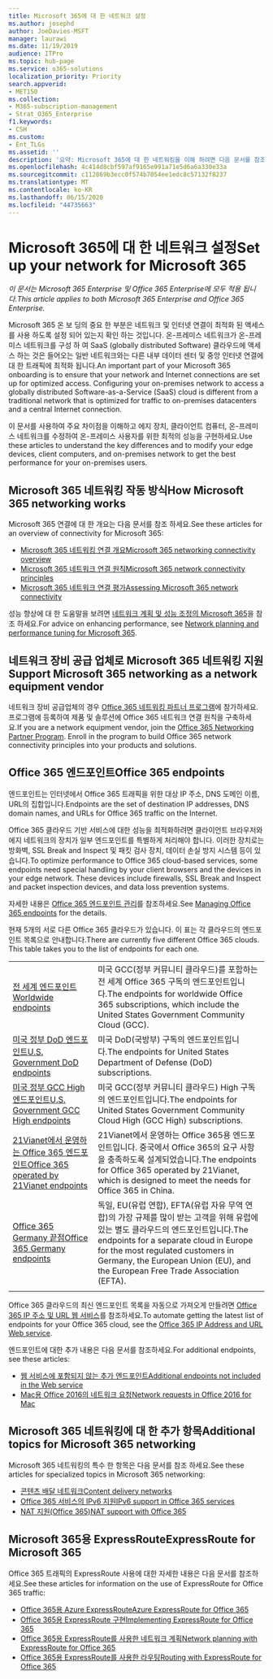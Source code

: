 ```yaml
---
title: Microsoft 365에 대 한 네트워크 설정
ms.author: josephd
author: JoeDavies-MSFT
manager: laurawi
ms.date: 11/19/2019
audience: ITPro
ms.topic: hub-page
ms.service: o365-solutions
localization_priority: Priority
search.appverid:
- MET150
ms.collection:
- M365-subscription-management
- Strat_O365_Enterprise
f1.keywords:
- CSH
ms.custom:
- Ent_TLGs
ms.assetid: ''
description: '요약: Microsoft 365에 대 한 네트워킹을 이해 하려면 다음 문서를 참조 하세요.'
ms.openlocfilehash: 4c414d8cbf597af9165e991a71e5d6a6a330e33a
ms.sourcegitcommit: c112869b3ecc0f574b7054ee1edc8c57132f8237
ms.translationtype: MT
ms.contentlocale: ko-KR
ms.lasthandoff: 06/15/2020
ms.locfileid: "44735663"
---
```

# <a name="set-up-your-network-for-microsoft-365"></a><span data-ttu-id="cc30e-103">Microsoft 365에 대 한 네트워크 설정</span><span class="sxs-lookup"><span data-stu-id="cc30e-103">Set up your network for Microsoft 365</span></span>

<span data-ttu-id="cc30e-104">*이 문서는 Microsoft 365 Enterprise 및 Office 365 Enterprise에 모두 적용 됩니다.*</span><span class="sxs-lookup"><span data-stu-id="cc30e-104">*This article applies to both Microsoft 365 Enterprise and Office 365 Enterprise.*</span></span>

<span data-ttu-id="cc30e-p101">Microsoft 365 온 보 딩의 중요 한 부분은 네트워크 및 인터넷 연결이 최적화 된 액세스를 사용 하도록 설정 되어 있는지 확인 하는 것입니다. 온-프레미스 네트워크가 온-프레미스 네트워크를 구성 하 여 SaaS (globally distributed Software) 클라우드에 액세스 하는 것은 들어오는 일반 네트워크와는 다른 내부 데이터 센터 및 중앙 인터넷 연결에 대 한 트래픽에 최적화 됩니다.</span><span class="sxs-lookup"><span data-stu-id="cc30e-p101">An important part of your Microsoft 365 onboarding is to ensure that your network and Internet connections are set up for optimized access. Configuring your on-premises network to access a globally distributed Software-as-a-Service (SaaS) cloud is different from a traditional network that is optimized for traffic to on-premises datacenters and a central Internet connection.</span></span> 

<span data-ttu-id="cc30e-107">이 문서를 사용하여 주요 차이점을 이해하고 에지 장치, 클라이언트 컴퓨터, 온-프레미스 네트워크를 수정하여 온-프레미스 사용자를 위한 최적의 성능을 구현하세요.</span><span class="sxs-lookup"><span data-stu-id="cc30e-107">Use these articles to understand the key differences and to modify your edge devices, client computers, and on-premises network to get the best performance for your on-premises users.</span></span>

## <a name="how-microsoft-365-networking-works"></a><span data-ttu-id="cc30e-108">Microsoft 365 네트워킹 작동 방식</span><span class="sxs-lookup"><span data-stu-id="cc30e-108">How Microsoft 365 networking works</span></span>

<span data-ttu-id="cc30e-109">Microsoft 365 연결에 대 한 개요는 다음 문서를 참조 하세요.</span><span class="sxs-lookup"><span data-stu-id="cc30e-109">See these articles for an overview of connectivity for Microsoft 365:</span></span>

- [<span data-ttu-id="cc30e-110">Microsoft 365 네트워킹 연결 개요</span><span class="sxs-lookup"><span data-stu-id="cc30e-110">Microsoft 365 networking connectivity overview</span></span>](office-365-networking-overview.md)
- [<span data-ttu-id="cc30e-111">Microsoft 365 네트워크 연결 원칙</span><span class="sxs-lookup"><span data-stu-id="cc30e-111">Microsoft 365 network connectivity principles</span></span>](office-365-network-connectivity-principles.md)
- [<span data-ttu-id="cc30e-112">Microsoft 365 네트워크 연결 평가</span><span class="sxs-lookup"><span data-stu-id="cc30e-112">Assessing Microsoft 365 network connectivity</span></span>](assessing-network-connectivity.md)

<span data-ttu-id="cc30e-113">성능 향상에 대 한 도움말을 보려면 [네트워크 계획 및 성능 조정의 Microsoft 365](network-planning-and-performance.md)을 참조 하세요.</span><span class="sxs-lookup"><span data-stu-id="cc30e-113">For advice on enhancing performance, see [Network planning and performance tuning for Microsoft 365](network-planning-and-performance.md).</span></span>

## <a name="support-microsoft-365-networking-as-a-network-equipment-vendor"></a><span data-ttu-id="cc30e-114">네트워크 장비 공급 업체로 Microsoft 365 네트워킹 지원</span><span class="sxs-lookup"><span data-stu-id="cc30e-114">Support Microsoft 365 networking as a network equipment vendor</span></span>

<span data-ttu-id="cc30e-p102">네트워크 장비 공급업체의 경우 [Office 365 네트워킹 파트너 프로그램](office-365-networking-partner-program.md)에 참가하세요. 프로그램에 등록하여 제품 및 솔루션에 Office 365 네트워크 연결 원칙을 구축하세요.</span><span class="sxs-lookup"><span data-stu-id="cc30e-p102">If you are a network equipment vendor, join the [Office 365 Networking Partner Program](office-365-networking-partner-program.md). Enroll in the program to build Office 365 network connectivity principles into your products and solutions.</span></span> 

## <a name="office-365-endpoints"></a><span data-ttu-id="cc30e-117">Office 365 엔드포인트</span><span class="sxs-lookup"><span data-stu-id="cc30e-117">Office 365 endpoints</span></span>

<span data-ttu-id="cc30e-118">엔드포인트는 인터넷에서 Office 365 트래픽을 위한 대상 IP 주소, DNS 도메인 이름, URL의 집합입니다.</span><span class="sxs-lookup"><span data-stu-id="cc30e-118">Endpoints are the set of destination IP addresses, DNS domain names, and URLs for Office 365 traffic on the Internet.</span></span> 

<span data-ttu-id="cc30e-p103">Office 365 클라우드 기반 서비스에 대한 성능을 최적화하려면 클라이언트 브라우저와 에지 네트워크의 장치가 일부 엔드포인트를 특별하게 처리해야 합니다. 이러한 장치로는 방화벽, SSL Break and Inspect 및 패킷 검사 장치, 데이터 손실 방지 시스템 등이 있습니다.</span><span class="sxs-lookup"><span data-stu-id="cc30e-p103">To optimize performance to Office 365 cloud-based services, some endpoints need special handling by your client browsers and the devices in your edge network. These devices include firewalls, SSL Break and Inspect and packet inspection devices, and data loss prevention systems.</span></span>

<span data-ttu-id="cc30e-121">자세한 내용은 [Office 365 엔드포인트 관리](managing-office-365-endpoints.md)를 참조하세요.</span><span class="sxs-lookup"><span data-stu-id="cc30e-121">See [Managing Office 365 endpoints](managing-office-365-endpoints.md) for the details.</span></span>

<span data-ttu-id="cc30e-p104">현재 5개의 서로 다른 Office 365 클라우드가 있습니다. 이 표는 각 클라우드의 엔드포인트 목록으로 안내합니다.</span><span class="sxs-lookup"><span data-stu-id="cc30e-p104">There are currently five different Office 365 clouds. This table takes you to the list of endpoints for each one.</span></span>

|||
|:-------|:-----|
| [<span data-ttu-id="cc30e-124">전 세계 엔드포인트</span><span class="sxs-lookup"><span data-stu-id="cc30e-124">Worldwide endpoints</span></span>](urls-and-ip-address-ranges.md) | <span data-ttu-id="cc30e-125">미국 GCC(정부 커뮤니티 클라우드)를 포함하는 전 세계 Office 365 구독의 엔드포인트입니다.</span><span class="sxs-lookup"><span data-stu-id="cc30e-125">The endpoints for worldwide Office 365 subscriptions, which include the United States Government Community Cloud (GCC).</span></span> |
| [<span data-ttu-id="cc30e-126">미국 정부 DoD 엔드포인트</span><span class="sxs-lookup"><span data-stu-id="cc30e-126">U.S. Government DoD endpoints</span></span>](office-365-u-s-government-dod-endpoints.md) | <span data-ttu-id="cc30e-127">미국 DoD(국방부) 구독의 엔드포인트입니다.</span><span class="sxs-lookup"><span data-stu-id="cc30e-127">The endpoints for United States Department of Defense (DoD) subscriptions.</span></span> |
| [<span data-ttu-id="cc30e-128">미국 정부 GCC High 엔드포인트</span><span class="sxs-lookup"><span data-stu-id="cc30e-128">U.S. Government GCC High endpoints</span></span>](office-365-u-s-government-gcc-high-endpoints.md) | <span data-ttu-id="cc30e-129">미국 GCC(정부 커뮤니티 클라우드) High 구독의 엔드포인트입니다.</span><span class="sxs-lookup"><span data-stu-id="cc30e-129">The endpoints for United States Government Community Cloud High (GCC High) subscriptions.</span></span> |
| [<span data-ttu-id="cc30e-130">21Vianet에서 운영하는 Office 365 엔드포인트</span><span class="sxs-lookup"><span data-stu-id="cc30e-130">Office 365 operated by 21Vianet endpoints</span></span>](urls-and-ip-address-ranges-21vianet.md) | <span data-ttu-id="cc30e-131">21Vianet에서 운영하는 Office 365용 엔드포인트입니다. 중국에서 Office 365의 요구 사항을 충족하도록 설계되었습니다.</span><span class="sxs-lookup"><span data-stu-id="cc30e-131">The endpoints for Office 365 operated by 21Vianet, which is designed to meet the needs for Office 365 in China.</span></span> |
| [<span data-ttu-id="cc30e-132">Office 365 Germany 끝점</span><span class="sxs-lookup"><span data-stu-id="cc30e-132">Office 365 Germany endpoints</span></span>](office-365-germany-endpoints.md) | <span data-ttu-id="cc30e-133">독일, EU(유럽 연합), EFTA(유럽 자유 무역 연합)의 가장 규제를 많이 받는 고객을 위해 유럽에 있는 별도 클라우드의 엔드포인트입니다.</span><span class="sxs-lookup"><span data-stu-id="cc30e-133">The endpoints for a separate cloud in Europe for the most regulated customers in Germany, the European Union (EU), and the European Free Trade Association (EFTA).</span></span> |
|||

<span data-ttu-id="cc30e-134">Office 365 클라우드의 최신 엔드포인트 목록을 자동으로 가져오게 만들려면 [Office 365 IP 주소 및 URL 웹 서비스](office-365-ip-web-service.md)를 참조하세요.</span><span class="sxs-lookup"><span data-stu-id="cc30e-134">To automate getting the latest list of endpoints for your Office 365 cloud, see the [Office 365 IP Address and URL Web service](office-365-ip-web-service.md).</span></span>

<span data-ttu-id="cc30e-135">엔드포인트에 대한 추가 내용은 다음 문서를 참조하세요.</span><span class="sxs-lookup"><span data-stu-id="cc30e-135">For additional endpoints, see these articles:</span></span>

- [<span data-ttu-id="cc30e-136">웹 서비스에 포함되지 않는 추가 엔드포인트</span><span class="sxs-lookup"><span data-stu-id="cc30e-136">Additional endpoints not included in the Web service</span></span>](additional-office365-ip-addresses-and-urls.md)
- [<span data-ttu-id="cc30e-137">Mac용 Office 2016의 네트워크 요청</span><span class="sxs-lookup"><span data-stu-id="cc30e-137">Network requests in Office 2016 for Mac</span></span>](network-requests-in-office-2016-for-mac.md)


## <a name="additional-topics-for-microsoft-365-networking"></a><span data-ttu-id="cc30e-138">Microsoft 365 네트워킹에 대 한 추가 항목</span><span class="sxs-lookup"><span data-stu-id="cc30e-138">Additional topics for Microsoft 365 networking</span></span>

<span data-ttu-id="cc30e-139">Microsoft 365 네트워킹의 특수 한 항목은 다음 문서를 참조 하세요.</span><span class="sxs-lookup"><span data-stu-id="cc30e-139">See these articles for specialized topics in Microsoft 365 networking:</span></span>

- [<span data-ttu-id="cc30e-140">콘텐츠 배달 네트워크</span><span class="sxs-lookup"><span data-stu-id="cc30e-140">Content delivery networks</span></span>](content-delivery-networks.md)
- [<span data-ttu-id="cc30e-141">Office 365 서비스의 IPv6 지원</span><span class="sxs-lookup"><span data-stu-id="cc30e-141">IPv6 support in Office 365 services</span></span>](ipv6-support.md)
- [<span data-ttu-id="cc30e-142">NAT 지원(Office 365)</span><span class="sxs-lookup"><span data-stu-id="cc30e-142">NAT support with Office 365</span></span>](nat-support-with-office-365.md)

## <a name="expressroute-for-microsoft-365"></a><span data-ttu-id="cc30e-143">Microsoft 365용 ExpressRoute</span><span class="sxs-lookup"><span data-stu-id="cc30e-143">ExpressRoute for Microsoft 365</span></span>

<span data-ttu-id="cc30e-144">Office 365 트래픽의 ExpressRoute 사용에 대한 자세한 내용은 다음 문서를 참조하세요.</span><span class="sxs-lookup"><span data-stu-id="cc30e-144">See these articles for information on the use of ExpressRoute for Office 365 traffic:</span></span>

- [<span data-ttu-id="cc30e-145">Office 365용 Azure ExpressRoute</span><span class="sxs-lookup"><span data-stu-id="cc30e-145">Azure ExpressRoute for Office 365</span></span>](azure-expressroute.md)
- [<span data-ttu-id="cc30e-146">Office 365용 ExpressRoute 구현</span><span class="sxs-lookup"><span data-stu-id="cc30e-146">Implementing ExpressRoute for Office 365</span></span>](implementing-expressroute.md)
- [<span data-ttu-id="cc30e-147">Office 365용 ExpressRoute를 사용한 네트워크 계획</span><span class="sxs-lookup"><span data-stu-id="cc30e-147">Network planning with ExpressRoute for Office 365</span></span>](network-planning-with-expressroute.md)
- [<span data-ttu-id="cc30e-148">Office 365용 ExpressRoute를 사용한 라우팅</span><span class="sxs-lookup"><span data-stu-id="cc30e-148">Routing with ExpressRoute for Office 365</span></span>](routing-with-expressroute.md)
